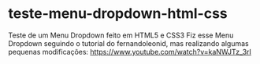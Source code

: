 # teste-menu-dropdown-html-css
 Teste de um Menu Dropdown feito em HTML5 e CSS3
 Fiz esse Menu Dropdown seguindo o tutorial do fernandoleonid, mas realizando algumas pequenas modificações: https://www.youtube.com/watch?v=kaNWJTz_3rI
